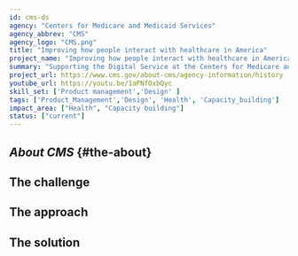 ```yaml
---
id: cms-ds
agency: "Centers for Medicare and Medicaid Services"
agency_abbrev: "CMS"
agency_logo: "CMS.png"
title: "Improving how people interact with healthcare in America"
project_name: "Improving how people interact with healthcare in America"
summary: "Supporting the Digital Service at the Centers for Medicare and Medicaid Services in understanding how people move around the U.S. health insurance system and taking action to support the most vulnerable Americans."
project_url: https://www.cms.gov/about-cms/agency-information/history
youtube_url: https://youtu.be/1aPNfOxbQyc
skill_set: ['Product management','Design' ]
tags: ['Product_Management','Design', 'Health', 'Capacity_building']
impact_area: ["Health", "Capacity building"]
status: ["current"]
---
```

## *About CMS* {#the-about}

## The challenge

## The approach

## The solution 

